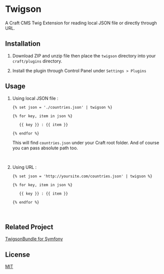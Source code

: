 # Twigson

A Craft CMS Twig Extension for reading local JSON file or directly through URL.



## Installation
1. Download ZIP and unzip file then place the `twigson` directory into your `craft/plugins` directory.

2. Install the plugin through Control Panel under `Settings > Plugins`


## Usage

1. Using local JSON file :

   ```twig
   {% set json = './countries.json' | twigson %}

   {% for key, item in json %}

      {{ key }} : {{ item }}
      
   {% endfor %}
   ```

   This will find `countries.json` under your Craft root folder. And of course you can pass absolute path too.  

   ​

2. Using URL :

   ```twig
   {% set json = 'http://yoursite.com/countries.json' | twigson %}

   {% for key, item in json %}

      {{ key }} : {{ item }}
      
   {% endfor %}
   ```

   ​


## Related Project

[TwigsonBundle for Symfony](https://github.com/hdytsgt/TwigsonBundle)



## License

[MIT](LICENSE)
